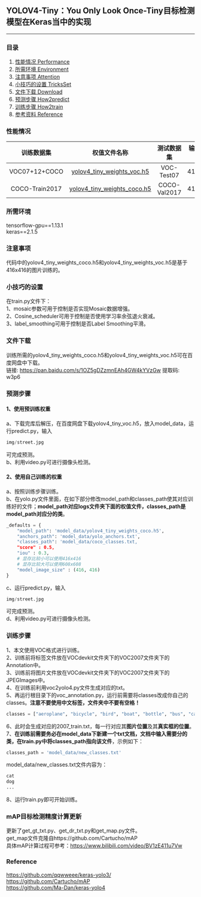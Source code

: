## YOLOV4-Tiny：You Only Look Once-Tiny目标检测模型在Keras当中的实现
---

### 目录
1. [性能情况 Performance](#性能情况)
2. [所需环境 Environment](#所需环境)
3. [注意事项 Attention](#注意事项)
4. [小技巧的设置 TricksSet](#小技巧的设置)
5. [文件下载 Download](#文件下载)
6. [预测步骤 How2predict](#预测步骤)
7. [训练步骤 How2train](#训练步骤)
8. [参考资料 Reference](#Reference)

### 性能情况
| 训练数据集 | 权值文件名称 | 测试数据集 | 输入图片大小 | mAP 0.5:0.95 | mAP 0.5 |
| :-----: | :-----: | :------: | :------: | :------: | :-----: |
| VOC07+12+COCO | [yolov4_tiny_weights_voc.h5](https://github.com/bubbliiiing/yolov4-tiny-keras/releases/download/v1.1/yolov4_tiny_weights_voc.h5) | VOC-Test07 | 416x416 | - | 75.0
| COCO-Train2017 | [yolov4_tiny_weights_coco.h5](https://github.com/bubbliiiing/yolov4-tiny-keras/releases/download/v1.1/yolov4_tiny_weights_coco.h5) | COCO-Val2017 | 416x416 | 19.1 | 38.4

### 所需环境
tensorflow-gpu==1.13.1  
keras==2.1.5  

### 注意事项
代码中的yolov4_tiny_weights_coco.h5和yolov4_tiny_weights_voc.h5是基于416x416的图片训练的。

### 小技巧的设置
在train.py文件下：   
1、mosaic参数可用于控制是否实现Mosaic数据增强。   
2、Cosine_scheduler可用于控制是否使用学习率余弦退火衰减。   
3、label_smoothing可用于控制是否Label Smoothing平滑。

### 文件下载
训练所需的yolov4_tiny_weights_coco.h5和yolov4_tiny_weights_voc.h5可在百度网盘中下载。   
链接: https://pan.baidu.com/s/1OZ5gDZzmnEAh4GW4kYVzGw 提取码: w3p6

### 预测步骤
#### 1、使用预训练权重
a、下载完库后解压，在百度网盘下载yolov4_tiny_voc.h5，放入model_data，运行predict.py，输入  
```python
img/street.jpg
```
可完成预测。  
b、利用video.py可进行摄像头检测。  
#### 2、使用自己训练的权重
a、按照训练步骤训练。  
b、在yolo.py文件里面，在如下部分修改model_path和classes_path使其对应训练好的文件；**model_path对应logs文件夹下面的权值文件，classes_path是model_path对应分的类**。  
```python
_defaults = {
    "model_path": 'model_data/yolov4_tiny_weights_coco.h5',
    "anchors_path": 'model_data/yolo_anchors.txt',
    "classes_path": 'model_data/coco_classes.txt,
    "score" : 0.5,
    "iou" : 0.3,
    # 显存比较小可以使用416x416
    # 显存比较大可以使用608x608
    "model_image_size" : (416, 416)
}

```
c、运行predict.py，输入  
```python
img/street.jpg
```
可完成预测。  
d、利用video.py可进行摄像头检测。  

### 训练步骤
1、本文使用VOC格式进行训练。  
2、训练前将标签文件放在VOCdevkit文件夹下的VOC2007文件夹下的Annotation中。  
3、训练前将图片文件放在VOCdevkit文件夹下的VOC2007文件夹下的JPEGImages中。  
4、在训练前利用voc2yolo4.py文件生成对应的txt。  
5、再运行根目录下的voc_annotation.py，运行前需要将classes改成你自己的classes。**注意不要使用中文标签，文件夹中不要有空格！**   
```python
classes = ["aeroplane", "bicycle", "bird", "boat", "bottle", "bus", "car", "cat", "chair", "cow", "diningtable", "dog", "horse", "motorbike", "person", "pottedplant", "sheep", "sofa", "train", "tvmonitor"]
```
6、此时会生成对应的2007_train.txt，每一行对应其**图片位置**及其**真实框的位置**。  
7、**在训练前需要务必在model_data下新建一个txt文档，文档中输入需要分的类，在train.py中将classes_path指向该文件**，示例如下：   
```python
classes_path = 'model_data/new_classes.txt'    
```
model_data/new_classes.txt文件内容为：   
```python
cat
dog
...
```
8、运行train.py即可开始训练。

### mAP目标检测精度计算更新
更新了get_gt_txt.py、get_dr_txt.py和get_map.py文件。  
get_map文件克隆自https://github.com/Cartucho/mAP  
具体mAP计算过程可参考：https://www.bilibili.com/video/BV1zE411u7Vw


### Reference
https://github.com/qqwweee/keras-yolo3/  
https://github.com/Cartucho/mAP  
https://github.com/Ma-Dan/keras-yolo4  
